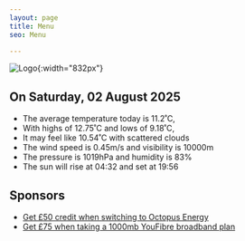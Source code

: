 ```yaml
---
layout: page
title: Menu
seo: Menu

---
```


![Logo](/images/logo.jpg){:width="832px"}

<!-- weather_marker starts -->
## On Saturday, 02 August 2025

- The average temperature today is 11.2˚C,
- With highs of 12.75˚C and lows of 9.18˚C,
- It may feel like 10.54˚C with scattered clouds
- The wind speed is 0.45m/s and visibility is 10000m
- The pressure is 1019hPa and humidity is 83%
- The sun will rise at 04:32 and set at 19:56

<!-- weather_marker ends -->

## Sponsors

- [Get £50 credit when switching to Octopus Energy](https://bit.ly/3oD1nnS)
- [Get £75 when taking a 1000mb YouFibre broadband plan](https://aklam.io/91zWhU?)
